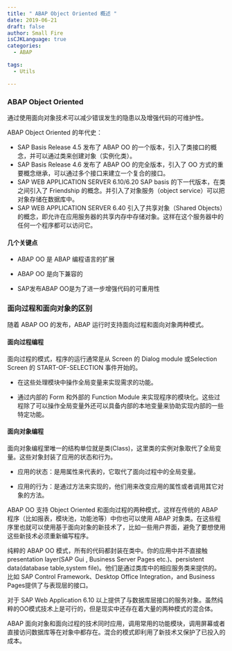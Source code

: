 ```yaml
---
title: " ABAP Object Oriented 概述 "
date: 2019-06-21
draft: false
author: Small Fire
isCJKLanguage: true
categories: 
  - ABAP

tags: 
  - Utils

---
```


### ABAP Object Oriented

通过使用面向对象技术可以减少错误发生的隐患以及增强代码的可维护性。

ABAP Object Oriented 的年代史：

- SAP Basis Release 4.5 发布了 ABAP OO 的一个版本，引入了类接口的概念，并可以通过类来创建对象（实例化类）。
- SAP Basis Release 4.6 发布了 ABAP OO 的完全版本，引入了 OO 方式的重要概念继承，可以通过多个接口来建立一个复合的接口。
-  SAP WEB APPLICATION SERVER 6.10/6.20 SAP basis 的下一代版本，在类之间引入了 Friendship 的概念。并引入了对象服务（object service）可以把对象存储在数据库中。
- SAP WEB APPLICATION SERVER 6.40 引入了共享对象（Shared Objects）的概念，即允许在应用服务器的共享内存中存储对象。这样在这个服务器中的任何一个程序都可以访问它。

#### 几个关键点

- ABAP OO 是 ABAP 编程语言的扩展

- ABAP OO 是向下兼容的

- SAP发布ABAP OO是为了进一步增强代码的可重用性

### 面向过程和面向对象的区别

 随着 ABAP OO 的发布，ABAP 运行时支持面向过程和面向对象两种模式。

#### 面向过程编程

面向过程的模式，程序的运行通常是从 Screen 的 Dialog module 或Selection Screen 的 START-OF-SELECTION 事件开始的。

- 在这些处理模块中操作全局变量来实现需求的功能。

- 通过内部的 Form 和外部的 Function Module 来实现程序的模块化。这些过程除了可以操作全局变量外还可以具备内部的本地变量来协助实现内部的一些特定功能。

#### 面向对象编程

面向对象编程里唯一的结构单位就是类(Class)，这里类的实例对象取代了全局变量。这些对象封装了应用的状态和行为。

- 应用的状态：是用属性来代表的，它取代了面向过程中的全局变量。

- 应用的行为：是通过方法来实现的，他们用来改变应用的属性或者调用其它对象的方法。

ABAP OO 支持 Object Oriented 和面向过程的两种模式，这样在传统的 ABAP 程序（比如报表，模块池，功能池等）中你也可以使用 ABAP 对象类。在这些程序里也就可以使用基于面向对象的新技术了，比如一些用户界面，避免了要想使用这些新技术必须重新编写程序。

纯粹的 ABAP OO 模式，所有的代码都封装在类中。你的应用中并不直接触presentation layer(SAP Gui , Business Server Pages etc.)、persistent data(database table,system file)。他们是通过类库中的相应服务类来提供的。
比如 SAP Control Framework、Desktop Office Integration，and Business Pages提供了与表现层的接口。

对于 SAP Web Application 6.10 以上提供了与数据库层接口的服务对象。虽然纯粹的OO模式技术上是可行的，但是现实中还存在着大量的两种模式的混合体。

ABAP 面向对象和面向过程的技术同时应用，调用常用的功能模块，调用屏幕或者直接访问数据库等在对象中都存在。混合的模式即利用了新技术又保护了已投入的成本。